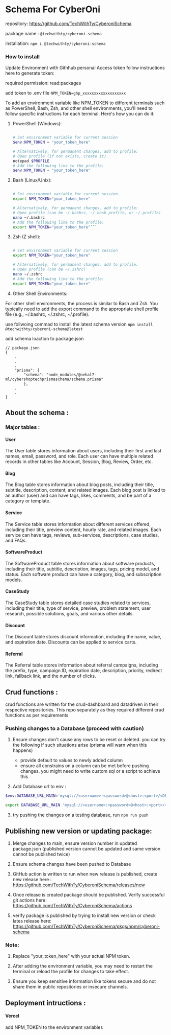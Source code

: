 # Schema For CyberOni

repository: https://github.com/TechWithTy/CyberoniSchema

package name : `@techwithty/cyberoni-schema`

installation: `npm i @techwithty/cyberoni-schema`

### How to install

Update Environment with Githhub personal Access token follow instructions here to generate token:

required permission: read:packages

add token to .env file
`NPM_TOKEN=ghp_xxxxxxxxxxxxxxxxxxx`

To add an environment variable like NPM_TOKEN to different terminals such as PowerShell, Bash, Zsh, and other shell environments, you'll need to follow specific instructions for each terminal. Here's how you can do it:

1. PowerShell (Windows):

   ```powershell

   # Set environment variable for current session
   $env:NPM_TOKEN = "your_token_here"

   # Alternatively, for permanent changes, add to profile:
   # Open profile (if not exists, create it)
   notepad $PROFILE
   # Add the following line to the profile:
   $env:NPM_TOKEN = "your_token_here"
   ```

2. Bash (Linux/Unix):

   ````bash

   # Set environment variable for current session
   export NPM_TOKEN="your_token_here"

   # Alternatively, for permanent changes, add to profile:
   # Open profile (can be ~/.bashrc, ~/.bash_profile, or ~/.profile)
   nano ~/.bashrc
   # Add the following line to the profile:
   export NPM_TOKEN="your_token_here"```

   ````

3. Zsh (Z shell):

   ```zsh

   # Set environment variable for current session
   export NPM_TOKEN="your_token_here"

   # Alternatively, for permanent changes, add to profile:
   # Open profile (can be ~/.zshrc)
   nano ~/.zshrc
   # Add the following line to the profile:
   export NPM_TOKEN="your_token_here"
   ```

4. Other Shell Environments:

For other shell environments, the process is similar to Bash and Zsh. You typically need to add the export command to the appropriate shell profile file (e.g., ~/.bashrc, ~/.zshrc, ~/.profile).

use follwoing commad to install the latest schema version
`npm install @techwithty/cyberoni-schema@latest`

add schema loaction to package.json
```
// package.json
{
    .
    .
    .
    "prisma": {
        "schema": "node_modules/@nehal7-ml/cybershoptechprismaschema/schema.prisma"
        },
    .
    .
}
```
## About the schema : 

### Major tables :

#### User
	
The User table stores information about users, including their first and last names, email, password, and role. Each user can have multiple related records in other tables like Account, Session, Blog, Review, Order, etc.

####  Blog

The Blog table stores information about blog posts, including their title, subtitle, description, content, and related images. Each blog post is linked to an author (user) and can have tags, likes, comments, and be part of a category or template.

#### Service

The Service table stores information about different services offered, including their title, preview content, hourly rate, and related images. Each service can have tags, reviews, sub-services, descriptions, case studies, and FAQs.

#### SoftwareProduct

The SoftwareProduct table stores information about software products, including their title, subtitle, description, images, tags, pricing model, and status. Each software product can have a category, blog, and subscription models.

#### CaseStudy

The CaseStudy table stores detailed case studies related to services, including their title, type of service, preview, problem statement, user research, possible solutions, goals, and various other details.

#### Discount

The Discount table stores discount information, including the name, value, and expiration date. Discounts can be applied to service carts.

#### Referral

The Referral table stores information about referral campaigns, including the prefix, type, campaign ID, expiration date, description, priority, redirect link, fallback link, and the number of clicks.


## Crud functions : 

crud functions are written for the crud-dashboard and datadriven in their respective repositories. This repo separately as they required different crud functions as per requirements



### Pushing changes to a Database (proceed with caution)

1. Ensure changes don't cause any rows to be reset or deleted. you can try the following if such situations arise  (prisma will warn when this happens)
   
   - provide default to values to newly added column 
   - ensure all constrains on a column can be met before pushing changes. you might need to write custom sql or a script to achieve this

2. Add Database url to env :

```powershell
$env:DATABASE_URL_MAIN='mysql://<username>:<password>@<host>:<port>/<DBname>'

```

```bash
export DATABASE_URL_MAIN 'mysql://<username>:<password>@<host>:<port>/<DBname>'
```

3. try pushing the changes on a testing database, run `npm run push`


## Publishing new version or updating package:

1. Merge changes to main, ensure version number in updated package.json (published version cannot be updated and same version cannot be published twice)

2. Ensure schema changes have been pushed to Database

3. GitHub action is written to run when new release is published, create new release here : https://github.com/TechWithTy/CyberoniSchema/releases/new

4. Once release is created package should be published. Verify successful git actions here: https://github.com/TechWithTy/CyberoniSchema/actions

5. verify package is published by trying to install new version or check lates release here: https://github.com/TechWithTy/CyberoniSchema/pkgs/npm/cyberoni-schema  


### Note:

1. Replace "your_token_here" with your actual NPM token.

2. After adding the environment variable, you may need to restart the terminal or reload the profile for changes to take effect.

3. Ensure you keep sensitive information like tokens secure and do not share them in public repositories or insecure channels.

## Deployment intructions :

#### Vercel

add NPM_TOKEN to the environment variables

